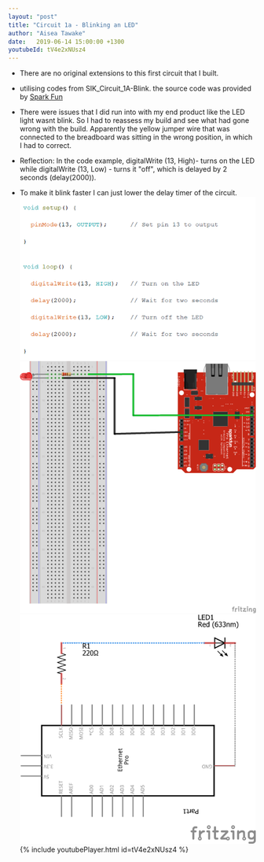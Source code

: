 ```yaml
---
layout: "post"
title: "Circuit 1a - Blinking an LED"
author: "Aisea Tawake"
date:   2019-06-14 15:00:00 +1300
youtubeId: tV4e2xNUsz4
---
```


* There are no original extensions to this first circuit that I built.

* utilising codes from SIK_Circuit_1A-Blink. the source code was provided by [Spark Fun](https://learn.sparkfun.com/tutorials/sparkfun-inventors-kit-experiment-guide---v40/circuit-1a-blink-an-led)

* There were issues that I did run into with my end product like the LED light wasnt blink. So I had to reassess my build and see what had gone wrong with the build. Apparently the yellow jumper wire that was connected to the breadboard was sitting in the wrong position, in which I had to correct.

* Reflection: In the code example, digitalWrite (13, High)- turns on the LED while  digitalWrite (13, Low) - turns it "off", which is delayed by 2 seconds (delay(2000)).

* To make it blink faster I can just lower the delay timer of the circuit.
![alt text](https://raw.githubusercontent.com/tawaab1/portfolio-images/master/Embedded%20Systems%20Portfolio/images/d1.png "image")
![alt text](https://raw.githubusercontent.com/tawaab1/portfolio-images/master/Embedded%20Systems%20Portfolio/images/c1.PNG "image")
![alt text](https://raw.githubusercontent.com/tawaab1/portfolio-images/master/Embedded%20Systems%20Portfolio/images/c1a.PNG "image")
{% include youtubePlayer.html id=tV4e2xNUsz4 %}

 

